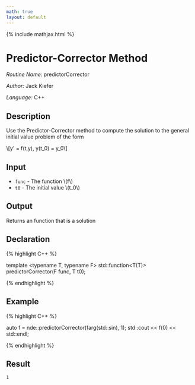 ```yaml
---
math: true
layout: default
---
```


{% include mathjax.html %}


# Predictor-Corrector Method 

*Routine Name:* predictorCorrector

*Author:* Jack Kiefer

*Language:* C++

## Description

Use the Predictor-Corrector method to compute the solution to the general initial value problem of the form

\\[y' = f(t,y), y(t_0) = y_0\\]

## Input

* ``func`` - The function \\(f\\)
* ``t0`` - The initial value \\(t_0\\)

## Output 

Returns an function that is a solution

## Declaration

{% highlight C++ %}

template <typename T, typename F>
std::function<T(T)> predictorCorrector(F func, T t0);

{% endhighlight %}

## Example

{% highlight C++ %}

auto f = nde::predictorCorrector(farg(std::sin), 1);
std::cout << f(0) << std::endl;

{% endhighlight %}

## Result
```
1
```
